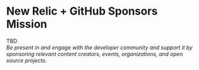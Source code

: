 # New Relic + GitHub Sponsors Mission

TBD  
*Be present in and engage with the developer community and support it by sponsoring relevant content creators, events, organizations, and open source projects.*
